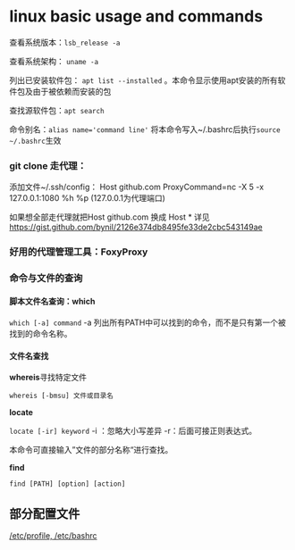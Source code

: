 # linux basic usage and commands

查看系统版本：`lsb_release -a`

查看系统架构： `uname -a`

列出已安装软件包： `apt list --installed` 。本命令显示使用apt安装的所有软件包及由于被依赖而安装的包

查找源软件包：`apt search`

命令别名：`alias name='command line'`
将本命令写入~/.bashrc后执行`source ~/.bashrc`生效



### git clone 走代理：
添加文件~/.ssh/config：
Host github.com
ProxyCommand=nc -X 5 -x 127.0.0.1:1080 %h %p
(127.0.0.1为代理端口)

如果想全部走代理就把Host github.com 换成 Host *
详见
https://gist.github.com/bynil/2126e374db8495fe33de2cbc543149ae



### 好用的代理管理工具：FoxyProxy

### 命令与文件的查询
#### 脚本文件名查询：which
`which [-a] command`  -a 列出所有PATH中可以找到的命令，而不是只有第一个被找到的命令名称。

#### 文件名查找

**whereis**寻找特定文件

`whereis [-bmsu] 文件或目录名`

**locate**

`locate [-ir] keyword` -i ：忽略大小写差异  -r：后面可接正则表达式。

本命令可直接输入”文件的部分名称“进行查找。

**find**

`find [PATH] [option] [action]`



## 部分配置文件

[/etc/profile, /etc/bashrc](./understand_profile.md)









